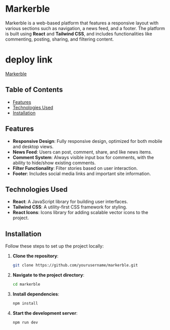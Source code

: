 # Markerble

Markerble is a web-based platform that features a responsive layout with various sections such as navigation, a news feed, and a footer. The platform is built using **React** and **Tailwind CSS**, and includes functionalities like commenting, posting, sharing, and filtering content.

# deploy link
[Markerble](https://markerable-home-page.vercel.app/)

## Table of Contents

- [Features](#features)
- [Technologies Used](#technologies-used)
- [Installation](#installation)


## Features

- **Responsive Design**: Fully responsive design, optimized for both mobile and desktop views.
- **News Feed**: Users can post, comment, share, and like news items.
- **Comment System**: Always visible input box for comments, with the ability to hide/show existing comments.
- **Filter Functionality**: Filter stories based on user interaction.
- **Footer**: Includes social media links and important site information.

## Technologies Used

- **React**: A JavaScript library for building user interfaces.
- **Tailwind CSS**: A utility-first CSS framework for styling.
- **React Icons**: Icons library for adding scalable vector icons to the project.

## Installation

Follow these steps to set up the project locally:

1. **Clone the repository**:
   ```bash
   git clone https://github.com/yourusername/markerble.git
   ```
2. **Navigate to the project directory**:
   ```bash
   cd markerble
   ```
3. **Install dependencies**:
   ```bash
   npm install
   ```
4. **Start the development server**:
   ```bash
   npm run dev
   ```


